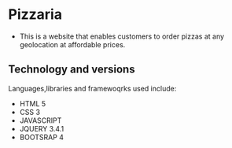 # Pizzaria
+ This is a website that enables customers to order pizzas at any geolocation at affordable prices.

## Technology and versions
Languages,libraries and framewoqrks used include:
+ HTML 5
+ CSS 3
+ JAVASCRIPT
+ JQUERY 3.4.1
+ BOOTSRAP 4
